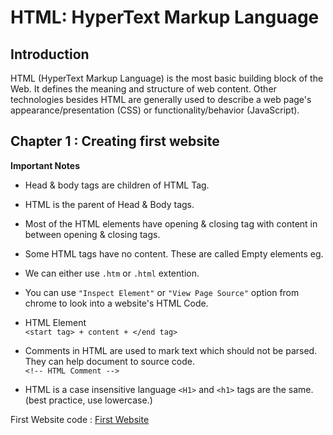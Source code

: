 # HTML: HyperText Markup Language


## Introduction


HTML (HyperText Markup Language) is the most basic building block of the Web. It defines the meaning and structure of web content. Other technologies besides HTML are generally used to describe a web page's appearance/presentation (CSS) or functionality/behavior (JavaScript).


## Chapter 1 : Creating first website


**Important Notes**

- Head & body tags are children of HTML Tag.
- HTML is the parent of Head & Body tags.
- Most of the HTML elements have opening & closing tag with content in between opening & closing tags.
- Some HTML tags have no content. These are called Empty elements eg. <br>
- We can either use `.htm` or `.html` extention.
- You can use `"Inspect Element"` or `"View Page Source"` option from chrome to look into a website's HTML Code.

- HTML Element  
` <start tag> + content + </end tag> `

- Comments in HTML are used to mark text which should not be parsed. They can help document to source code.  
` <!-- HTML Comment --> `

- HTML is a case insensitive language `<H1>` and `<h1>` tags are the same. (best practice, use lowercase.)

First Website code :  [First Website](https://github.com/100ashwin/HTML/Chapter-1/index.html)

